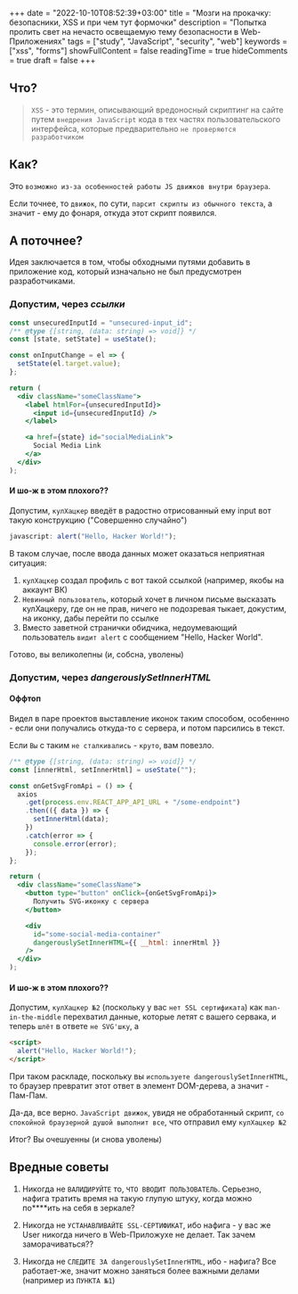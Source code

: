 +++
date = "2022-10-10T08:52:39+03:00"
title = "Мозги на прокачку: безопасники, XSS и при чем тут формочки"
description = "Попытка пролить свет на нечасто освещаемую тему безопасности в Web-Приложениях"
tags = ["study", "JavaScript", "security", "web"]
keywords = ["xss", "forms"]
showFullContent = false
readingTime = true 
hideComments = true 
draft = false 
+++

## Что?

> `XSS` - это термин, описывающий вредоносный скриптинг на сайте
> путем `внедрения JavaScript` кода в тех частях пользовательского интерфейса,
> которые предварительно `не проверяются разработчиком`

## Как?

Это `возможно из-за особенностей работы JS движков внутри браузера`.

Если точнее, то `движок`, по сути, `парсит скрипты из обычного текста`, а значит -
ему до фонаря, откуда этот скрипт появился.

## А поточнее?

Идея заключается в том, чтобы обходными путями добавить в приложение код,
который изначально не был предусмотрен разработчиками.

### Допустим, через _ссылки_

```jsx
const unsecuredInputId = "unsecured-input_id";
/** @type {[string, (data: string) => void]} */
const [state, setState] = useState();

const onInputChange = el => {
  setState(el.target.value);
};

return (
  <div className="someClassName">
    <label htmlFor={unsecuredInputId}>
      <input id={unsecuredInputId} />
    </label>

    <a href={state} id="socialMediaLink">
      Social Media Link
    </a>
  </div>
);
```

#### И шо-ж в этом плохого??

Допустим, `кулХацкер` введёт в радостно отрисованный ему input вот такую конструкцию
("Cовершенно случайно")

```javascript
javascript: alert("Hello, Hacker World!");
```

В таком случае, после ввода данных может оказаться неприятная ситуация:

1. `кулХацкер` создал профиль с вот такой ссылкой (например, якобы на аккаунт ВК)
2. `Невинный пользователь`, который хочет в личном письме высказать кулХацкеру, где он не прав,
   ничего не подозревая тыкает, докустим, на иконку, дабы перейти по ссылке
3. Вместо заветной странички обидчика, недоумевающий пользователь `видит alert`
   с сообщением "Hello, Hacker World".

Готово, вы великолепны (и, собсна, уволены)

### Допустим, через _dangerouslySetInnerHTML_

#### Оффтоп

Видел в паре проектов выставление иконок таким способом, особеннно -
если они получались откуда-то с сервера, и потом парсились в текст.

Если `Вы` с таким `не сталкивались` - `круто`, вам повезло.

```jsx
/** @type {[string, (data: string) => void]} */
const [innerHtml, setInnerHtml] = useState("");

const onGetSvgFromApi = () => {
  axios
    .get(process.env.REACT_APP_API_URL + "/some-endpoint")
    .then(({ data }) => {
      setInnerHtml(data);
    })
    .catch(error => {
      console.error(error);
    });
};

return (
  <div className="someClassName">
    <button type="button" onClick={onGetSvgFromApi}>
      Получить SVG-иконку с сервера
    </button>

    <div
      id="some-social-media-container"
      dangerouslySetInnerHTML={{ __html: innerHtml }}
    />
  </div>
);
```

#### И шо-ж в этом плохого??

Допустим, `кулХацкер №2` (поскольку у вас `нет SSL сертификата`) как `man-in-the-middle`
перехватил данные, которые летят с вашего сервака, и теперь `шлёт` в ответе
`не SVG'шку`, а

```html
<script>
  alert("Hello, Hacker World!");
</script>
```

При таком раскладе, поскольку вы `используете dangerouslySetInnerHTML`,
то браузер превратит этот ответ в элемент DOM-дерева, а значит - Пам-Пам.

Да-да, все верно. `JavaScript движок`, увидя не обработанный скрипт,
`со спокойной браузерной душой выполнит все`, что отправил ему `кулХацкер №2`

Итог? Вы очешуенны (и снова уволены)

## Вредные советы

1. Никогда не `ВАЛИДИРУЙТЕ` то, `ЧТО ВВОДИТ ПОЛЬЗОВАТЕЛЬ`. Серьезно,
   нафига тратить время на такую глупую штуку, когда можно по\*\*\*\*ить
   на себя в зеркале?

2. Никогда не `УСТАНАВЛИВАЙТЕ SSL-СЕРТИФИКАТ`, ибо нафига - у вас же User
   никогда ничего в Web-Приложухе не делает. Так зачем заморачиваться??

3. Никогда не `СЛЕДИТЕ ЗА dangerouslySetInnerHTML`, ибо - нафига?
   Все работает-же, значит можно заняться более важными делами (например из `ПУНКТА №1`)
